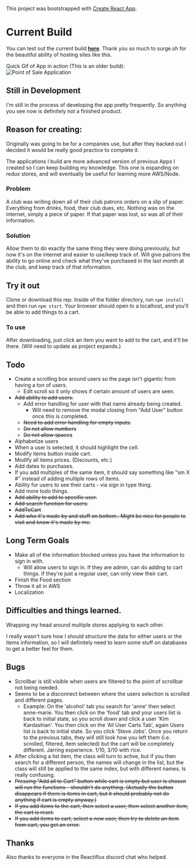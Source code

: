 This project was bootstrapped with [Create React App](https://github.com/facebookincubator/create-react-app).

# Current Build

You can test out the current build **[here](http://blaynepos.surge.sh/)**. Thank you so much to surge.sh for the beautiful ability of hosting sites like this.

Quick Gif of App in action (This is an older build):
![Point of Sale Application](http://i.imgur.com/MaWD1pW.gif)

## Still in Development

I'm still in the process of developing the app pretty frequently. So anything you see now is definitely not a finished product.

## Reason for creating:

Originally was going to be for a companies use, but after they backed out I decided it would be really good practice to complete it. 

The applications I build are more advanced version of previous Apps I created so I can keep building my knowledge. This one is expanding on redux stores, and will eventually be useful for learning more AWS/Node.

### Problem

A club was writing down all of their club patrons orders on a slip of paper. Everything from drinks, food, their club dues, etc. Nothing was on the internet, simply a piece of paper. If that paper was lost, so was all of their information.

### Solution

Allow them to do exactly the same thing they were doing previously, but now it's on the internet and easier to use/keep track of. Will give patrons the ability to go online and check what they've purchased in the last month at the club, and keep track of that information.


## Try it out

Clone or download this rep. Inside of the folder directory, run `npm install` and then run `npm start`. Your browser should open to a localhost, and you'll be able to add things to a cart.

### To use

After downloading, just click an item you want to add to the cart, and it'll be there. (Will need to update as project expands.)


## Todo

- Create a scrolling box around users so the page isn't gigantic from having a ton of users.
	- Edit scroll so it only shows if certain amount of users are seen.
- ~~Add ability to add users.~~
	- Add error handling for user with that name already being created.
		- Will need to remove the modal closing from "Add User" button once this is completed.
	- ~~Need to add error handling for empty inputs.~~
	- ~~Do not allow numbers~~
	- ~~Do not allow spaces~~
- Alphabetize users
- When a user is selected, it should highlight the cell.
- Modify items button inside cart.
- Modify all items prices. (Discounts, etc.)
- Add dates to purchases.
- If you add multiples of the same item, it should say something like "sm X #" instead of adding multiple rows of items.
- Ability for users to see their carts - via sign in type thing.
- Add more todo things.
- ~~Add ability to add to specific user.~~
- ~~Add search function for users.~~
- ~~AddToCart~~
- ~~Add who it's made by and stuff on bottom.. Might be nice for people to visit and know it's made by me.~~

## Long Term Goals
- Make all of the information blocked unless you have the information to sign in with.
  - Will allow users to sign in. If they are admin, can do adding to cart things. If they're just a regular user, can only view their cart.
- Finish the Food section
- Throw it all in AWS
- Localization

## Difficulties and things learned.

Wrapping my head around multiple stores applying to each other.

I really wasn't sure how I should structure the data for either users or the items information, so I will definitely need to learn some stuff on databases to get a better feel for them.

## Bugs

- Scrollbar is still visible when users are filtered to the point of scrollbar not being needed.
- Seems to be a disconnect between where the users selection is scrolled and different pages. 
	- Example: On the 'alcohol' tab you search for 'anne' then select anne-marie. You then click on the 'food' tab and your users list is back to initial state, so you scroll down and click a user 'Kim Kardashian'. You then click on the 'All User Carts Tab', again Users list is back to initial state. So you click 'Steve Jobs'. Once you return to the previous tabs, they will still look how you left them (i.e. scrolled, filtered, item selected) but the cart will be completely different. Jarring experience. 1/10, 3/10 with rice.
- After clicking a list item, the class will turn to active, but if you then search for a different person, the names will change in the list, but the class will still be applied to the same index, but with different names. Is really confusing.
- ~~Pressing "Add all to Cart" button while cart is empty but user is chosen will run the functions - shouldn't do anything. (Actually the button disappears if there is items in cart, but it should probably not do anything if cart is empty anyway.)~~
- ~~If you add items to the cart, then select a user, then select another item, the cart is reset.~~
- ~~If you add items to cart, select a new user, then try to delete an item from cart, you get an error.~~

## Thanks
Also thanks to everyone in the Reactiflux discord chat who helped.